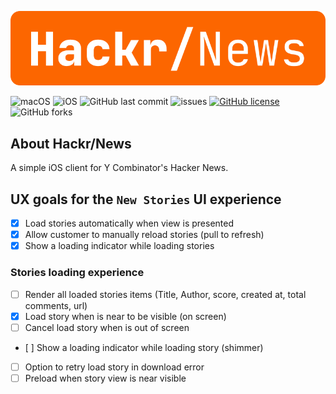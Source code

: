 ![HackrNews](./assets/hackr-news-inline.png)

![macOS](https://img.shields.io/github/workflow/status/AlfredoHernandez/HackrNews/macOS/develop?label=macOS&style=for-the-badge&color=brigthgreen)
![iOS](https://img.shields.io/github/workflow/status/AlfredoHernandez/HackrNews/iOS/develop?label=iOS&style=for-the-badge&color=brigthgreen)
![GitHub last commit](https://img.shields.io/github/last-commit/AlfredoHernandez/HackrNews?style=for-the-badge)
![issues](https://img.shields.io/github/issues/AlfredoHernandez/HackrNews?color=blue&style=for-the-badge)
[![GitHub license](https://img.shields.io/github/license/AlfredoHernandez/HackrNews?color=brigthgreen&style=for-the-badge)](https://github.com/AlfredoHernandez/HackrNews)
![GitHub forks](https://img.shields.io/github/forks/AlfredoHernandez/HackrNews?style=for-the-badge&color=blueviolet)

## About Hackr/News

A simple iOS client for Y Combinator's Hacker News.

## UX goals for the `New Stories` UI experience

- [X] Load stories automatically when view is presented
- [X] Allow customer to manually reload stories (pull to refresh)
- [X] Show a loading indicator while loading stories

### Stories loading experience

- [ ] Render all loaded stories items (Title, Author, score, created at, total comments, url)
- [X] Load story when is near to be visible (on screen)
- [ ] Cancel load story when is out of screen
- [ ] Show a loading indicator while loading story (shimmer)
- [ ] Option to retry load story in download error
- [ ] Preload when story view is near visible